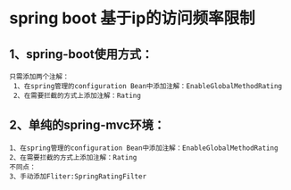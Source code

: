 spring boot 基于ip的访问频率限制
=
  1、spring-boot使用方式：
  --
    只需添加两个注解：
     1、在spring管理的configuration Bean中添加注解：EnableGlobalMethodRating
     2、在需要拦截的方式上添加注解：Rating

  2、单纯的spring-mvc环境：
  -- 
    1、在spring管理的configuration Bean中添加注解：EnableGlobalMethodRating
    2、在需要拦截的方式上添加注解：Rating
    不同点：
    3、手动添加Fliter:SpringRatingFilter
  

